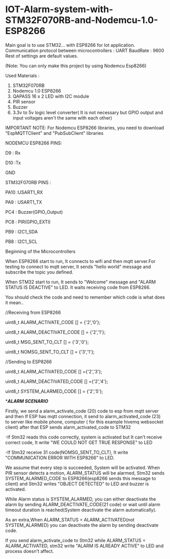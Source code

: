 # IOT-Alarm-system-with-STM32F070RB-and-Nodemcu-1.0-ESP8266

Main goal is to use STM32... with ESP8266 for Iot application. 
Communication protocol between microcontrollers : UART BaudRate : 9600
Rest of settings are default values.

(Note: You can only make this project by using Nodemcu Esp8266)

Used Materials :
1) STM32F070RB
2) Nodemcu 1.0 ESP8266
3) QAPASS 16 x 2 LED with I2C module
4) PIR sensor
5) Buzzer
6) 3.3v to 5v logic level converter( It is not necessary but GPIO output and input voltages aren't the same with each other)

IMPORTANT NOTE: For Nodemcu ESP8266 libraries, you need to download "EspMQTTClient" and "PubSubClient" libraries 

NODEMCU ESP8266 PINS:

D9 : Rx

D10 :Tx

GND

STM32F070RB PINS :

PA10 :USART1_RX

PA9 : USART1_TX

PC4 : Buzzer(GPIO_Output)

PC8 : PIR(GPIO_EXTI)

PB9 : I2C1_SDA

PB8 : I2C1_SCL


Beginning of the Microcontrollers

When ESP8266 start to run, It connects to wifi and then mqtt server.For testing to
connect to mqtt server, It sends "hello world" message and subscribe the topic
you defined.

When STM32 start to run, It sends to "Welcome" message and "ALARM STATUS IS DEACTIVE" to LED.
It waits receiving code from ESP8266.

You should check the code and need to remember which code is what does it mean..

//Receiving from ESP8266

 uint8_t ALARM_ACTIVATE_CODE [] = {'2','0'};
 
 uint8_t ALARM_DEACTIVATE_CODE [] = {'2','1'};
 
 uint8_t MSG_SENT_TO_CLT [] = {'3','0'};
 
 uint8_t NOMSG_SENT_TO_CLT [] = {'3','1'};

//Sending to ESP8266

 uint8_t ALARM_ACTIVATED_CODE [] ={'2','3'};
 
 uint8_t ALARM_DEACTIVATED_CODE [] ={'2','4'};
 
 uint8_t SYSTEM_ALARMED_CODE [] = {'2','5'};


**********ALARM SCENARIO*********


Firstly, we send a alarm_activate_code (20) code to esp from mqtt server
and then If ESP has mqtt connection, it send to alarm_activated_code
(23) to server like mobile phone, computer ( for this example hivemq 
websocket client) after that ESP sends alarm_activated_code to STM32

-If Stm32 reads this code correctly, system is activated but It can't receive
correct code, It write "WE COULD NOT GET TRUE RESPONSE" to LED

-If Stm32 receive 31 code(NOMSG_SENT_TO_CLT), It write 
"COMMUNICATION ERROR WITH ESP8266" to LED.


We assume that every step is succeeded, System will be activated.
When PIR sensor detects a motion, ALARM_STATUS will be alarmed,
Stm32 sends SYSTEM_ALARMED_CODE to ESP8266(esp8266 sends this
message to client) and
Stm32 writes "OBJECT DETECTED" to LED and buzzer is activated.


While Alarm status is SYSTEM_ALARMED, you can either deactivate the alarm
by sending ALARM_DEACTIVATE_CODE(21 code) or wait until alarm timeout 
duration is reached(System deactivate the alarm automatically).



As an extra,When ALARM_STATUS = ALARM_ACTIVATED(not SYSTEM_ALARMED)
you can deactivate the alarm by sending deactivate code.

If you send alarm_activate_code to Stm32 while ALARM_STATUS =
ALARM_ACTIVATED, stm32 write "ALARM IS ALREADY ACTIVE" to LED
and process doesn't affect.



